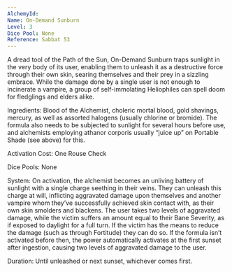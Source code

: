 ```yaml
---
AlchemyId: 
Name: On-Demand Sunburn
Level: 3
Dice Pool: None
Reference: Sabbat 53
---
```

A dread tool of the Path of the Sun, On-Demand Sunburn traps sunlight in the very body of its user, enabling them to unleash it as a destructive force through their own skin, searing themselves and their prey in a sizzling embrace. While the damage done by a single user is not enough to incinerate a vampire, a group of self-immolating Heliophiles can spell doom for fledglings and elders alike.   

Ingredients: Blood of the Alchemist, choleric mortal blood, gold shavings, mercury, as well as assorted halogens (usually chlorine or bromide). The formula also needs to be subjected to sunlight for several hours before use, and alchemists employing athanor corporis usually “juice up” on Portable Shade (see above) for this.   

Activation Cost: One Rouse Check   

Dice Pools: None   

System: On activation, the alchemist becomes an unliving battery of sunlight with a single charge seething in their veins. They can unleash this charge at will, inflicting aggravated damage upon themselves and another vampire whom they’ve successfully achieved skin contact with, as their own skin smolders and blackens. The user takes two levels of aggravated damage, while the victim suffers an amount equal to their Bane Severity, as if exposed to daylight for a full turn. If the victim has the means to reduce the damage (such as through Fortitude) they can do so. If the formula isn’t activated before then, the power automatically activates at the first sunset after ingestion, causing two levels of aggravated damage to the user.   

Duration: Until unleashed or next sunset, whichever comes first.